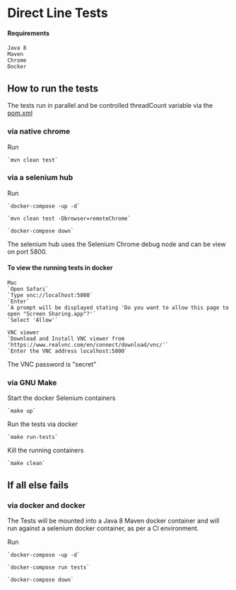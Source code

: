 # Direct Line Tests

#### Requirements
    Java 8
    Maven
    Chrome
    Docker

## How to run the tests

The tests run in parallel and be controlled threadCount variable via the [pom.xml](pom.xml)

### via native chrome

Run 
    
    `mvn clean test`
    
### via a selenium hub
    
Run 
    
    `docker-compose -up -d`
    
    `mvn clean test -Dbrowser=remoteChrome`
    
    `docker-compose down`
    
The selenium hub uses the Selenium Chrome debug node and can be view on port 5800.

#### To view the running tests in docker
    
    Mac
    `Open Safari`
    `Type vnc://localhost:5800`
    `Enter`
    `A prompt will be displayed stating 'Do you want to allow this page to open "Screen Sharing.app"?'`
    `Select 'Allow'`
    
    VNC viewer
    `Download and Install VNC viewer from 'https://www.realvnc.com/en/connect/download/vnc/'`
    `Enter the VNC address localhost:5800`
    
The VNC password is "secret"
  
### via GNU Make

   Start the docker Selenium containers
    
    `make up`
    
   Run the tests via docker
    
    `make run-tests`
    
   Kill the running containers
    
    `make clean`
 
## If all else fails   
### via docker and docker

   The Tests will be mounted into a Java 8 Maven docker container 
   and will run against a selenium docker container, as per a CI environment.
   
   Run 
       
    `docker-compose -up -d`
   
    `docker-compose run tests`
   
    `docker-compose down`

   
    